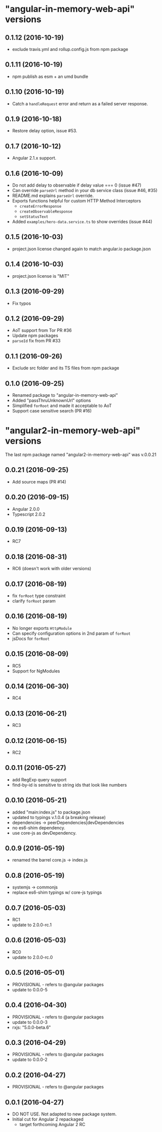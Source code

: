 # "angular-in-memory-web-api" versions

<a name="0.1.12"></a>
## 0.1.12 (2016-10-19)
* exclude travis.yml and rollup.config.js from npm package

<a name="0.1.11"></a>
## 0.1.11 (2016-10-19)
* npm publish as esm + an umd bundle

<a name="0.1.10"></a>
## 0.1.10 (2016-10-19)
* Catch a `handleRequest` error and return as a failed server response.

<a name="0.1.9"></a>
## 0.1.9 (2016-10-18)
* Restore delay option, issue #53.

<a name="0.1.7"></a>
## 0.1.7 (2016-10-12)
* Angular 2.1.x support.

<a name="0.1.6"></a>
## 0.1.6 (2016-10-09)
* Do not add delay to observable if delay value === 0 (issue #47)
* Can override `parseUrl` method in your db service class (issue #46, #35)
* README.md explains `parseUrl` override.
* Exports functions helpful for custom HTTP Method Interceptors
  * `createErrorResponse`
  * `createObservableResponse`
  * `setStatusText`
* Added `examples/hero-data.service.ts` to show overrides (issue #44)

<a name="0.1.5"></a>
## 0.1.5 (2016-10-03)
* project.json license changed again to match angular.io package.json

<a name="0.1.4"></a>
## 0.1.4 (2016-10-03)
* project.json license is "MIT"

<a name="0.1.3"></a>
## 0.1.3 (2016-09-29)
* Fix typos

<a name="0.1.2"></a>
## 0.1.2 (2016-09-29)
* AoT support from Tor PR #36
* Update npm packages
* `parseId` fix from PR #33

<a name="0.1.1"></a>
## 0.1.1 (2016-09-26)
* Exclude src folder and its TS files from npm package

<a name="0.1.0"></a>
## 0.1.0 (2016-09-25)
* Renamed package to "angular-in-memory-web-api"
* Added "passThruUnknownUrl" options
* Simplified `forRoot` and made it acceptable to AoT
* Support case sensitive search (PR #16)

# "angular2-in-memory-web-api" versions
The last npm package named "angular2-in-memory-web-api" was v.0.0.21

<a name="0.0.21"></a>
## 0.0.21 (2016-09-25)
* Add source maps (PR #14)

<a name="0.0.20"></a>
## 0.0.20 (2016-09-15)
* Angular 2.0.0
* Typescript 2.0.2

<a name="0.0.19"></a>
## 0.0.19 (2016-09-13)
* RC7

<a name="0.0.18"></a>
## 0.0.18 (2016-08-31)
* RC6 (doesn't work with older versions)

<a name="0.0.17"></a>
## 0.0.17 (2016-08-19)
* fix `forRoot` type constraint
* clarify `forRoot` param

<a name="0.0.16"></a>
## 0.0.16 (2016-08-19)
* No longer exports `HttpModule`
* Can specify configuration options in 2nd param of `forRoot`
* jsDocs for `forRoot`

<a name="0.0.15"></a>
## 0.0.15 (2016-08-09)
* RC5
* Support for NgModules

<a name="0.0.14"></a>
## 0.0.14 (2016-06-30)
* RC4

<a name="0.0.13"></a>
## 0.0.13 (2016-06-21)
* RC3

<a name="0.0.12"></a>
## 0.0.12 (2016-06-15)
* RC2

<a name="0.0.11"></a>
## 0.0.11 (2016-05-27)
* add RegExp query support
* find-by-id is sensitive to string ids that look like numbers

<a name="0.0.10"></a>
## 0.0.10 (2016-05-21)
* added "main:index.js" to package.json
* updated to typings v.1.0.4 (a breaking release)
* dependencies -> peerDependencies|devDependencies
* no es6-shim dependency.
* use core-js as devDependency.

<a name="0.0.9"></a>
## 0.0.9 (2016-05-19)
* renamed the barrel core.js -> index.js

<a name="0.0.8"></a>
## 0.0.8 (2016-05-19)
* systemjs -> commonjs
* replace es6-shim typings w/ core-js typings

<a name="0.0.7"></a>
## 0.0.7 (2016-05-03)
* RC1
* update to 2.0.0-rc.1

<a name="0.0.6"></a>
## 0.0.6 (2016-05-03)
* RC0
* update to 2.0.0-rc.0

<a name="0.0.5"></a>
## 0.0.5 (2016-05-01)
* PROVISIONAL - refers to @angular packages
* update to 0.0.0-5

<a name="0.0.4"></a>
## 0.0.4 (2016-04-30)
* PROVISIONAL - refers to @angular packages
* update to 0.0.0-3
* rxjs: "5.0.0-beta.6"

<a name="0.0.3"></a>
## 0.0.3 (2016-04-29)
* PROVISIONAL - refers to @angular packages
* update to 0.0.0-2

<a name="0.0.2"></a>
## 0.0.2 (2016-04-27)
* PROVISIONAL - refers to @angular packages

<a name="0.0.1"></a>
## 0.0.1 (2016-04-27)
* DO NOT USE. Not adapted to new package system.
* Initial cut for Angular 2 repackaged
  * target forthcoming Angular 2 RC

